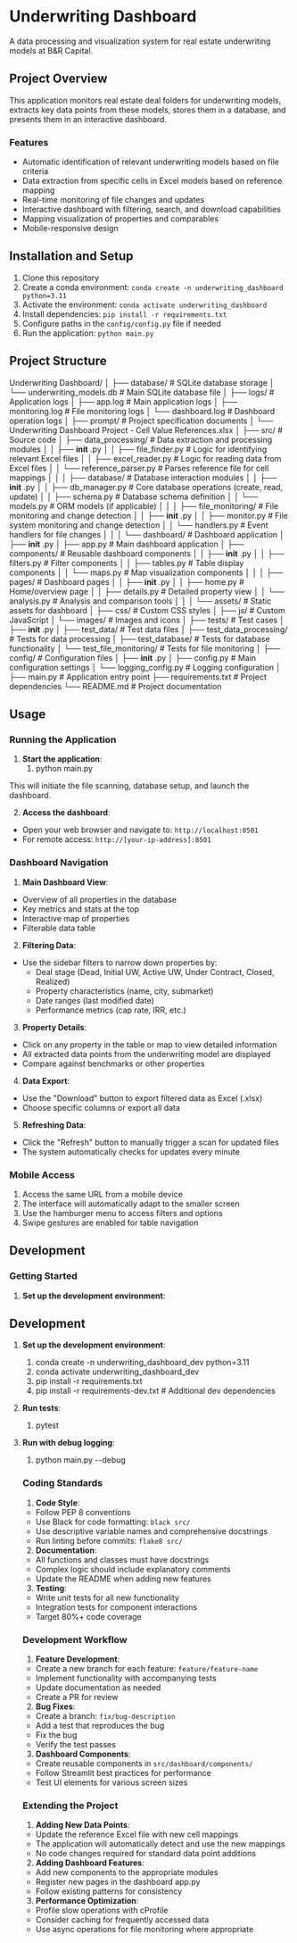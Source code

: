 # Underwriting Dashboard

A data processing and visualization system for real estate underwriting models at B&R Capital.

## Project Overview

This application monitors real estate deal folders for underwriting models, extracts key data points from these models, stores them in a database, and presents them in an interactive dashboard.

### Features

- Automatic identification of relevant underwriting models based on file criteria
- Data extraction from specific cells in Excel models based on reference mapping
- Real-time monitoring of file changes and updates
- Interactive dashboard with filtering, search, and download capabilities
- Mapping visualization of properties and comparables
- Mobile-responsive design

## Installation and Setup

1. Clone this repository
2. Create a conda environment: `conda create -n underwriting_dashboard python=3.11`
3. Activate the environment: `conda activate underwriting_dashboard`
4. Install dependencies: `pip install -r requirements.txt`
5. Configure paths in the `config/config.py` file if needed
6. Run the application: `python main.py`

## Project Structure

Underwriting Dashboard/
│
├── database/                  # SQLite database storage
│   └── underwriting_models.db # Main SQLite database file
│
├── logs/                      # Application logs
│   ├── app.log                # Main application logs
│   ├── monitoring.log         # File monitoring logs
│   └── dashboard.log          # Dashboard operation logs
│
├── prompt/                    # Project specification documents
│   └── Underwriting Dashboard Project - Cell Value References.xlsx
│
├── src/                       # Source code
│   ├── data_processing/       # Data extraction and processing modules
│   │   ├──  **init** .py
│   │   ├── file_finder.py     # Logic for identifying relevant Excel files
│   │   ├── excel_reader.py    # Logic for reading data from Excel files
│   │   └── reference_parser.py # Parses reference file for cell mappings
│   │
│   ├── database/              # Database interaction modules
│   │   ├──  **init** .py
│   │   ├── db_manager.py      # Core database operations (create, read, update)
│   │   ├── schema.py          # Database schema definition
│   │   └── models.py          # ORM models (if applicable)
│   │
│   ├── file_monitoring/       # File monitoring and change detection
│   │   ├──  **init** .py
│   │   ├── monitor.py         # File system monitoring and change detection
│   │   └── handlers.py        # Event handlers for file changes
│   │
│   └── dashboard/             # Dashboard application
│       ├──  **init** .py
│       ├── app.py             # Main dashboard application
│       ├── components/        # Reusable dashboard components
│       │   ├──  **init** .py
│       │   ├── filters.py     # Filter components
│       │   ├── tables.py      # Table display components
│       │   └── maps.py        # Map visualization components
│       │
│       ├── pages/             # Dashboard pages
│       │   ├──  **init** .py
│       │   ├── home.py        # Home/overview page
│       │   ├── details.py     # Detailed property view
│       │   └── analysis.py    # Analysis and comparison tools
│       │
│       └── assets/            # Static assets for dashboard
│           ├── css/           # Custom CSS styles
│           ├── js/            # Custom JavaScript
│           └── images/        # Images and icons
│
├── tests/                     # Test cases
│   ├──  **init** .py
│   ├── test_data/             # Test data files
│   ├── test_data_processing/  # Tests for data processing
│   ├── test_database/         # Tests for database functionality
│   └── test_file_monitoring/  # Tests for file monitoring
│
├── config/                    # Configuration files
│   ├──  **init** .py
│   ├── config.py              # Main configuration settings
│   └── logging_config.py      # Logging configuration
│
├── main.py                    # Application entry point
├── requirements.txt           # Project dependencies
└── README.md                  # Project documentation

## Usage

### Running the Application

1. **Start the application**:
   1. python main.py

This will initiate the file scanning, database setup, and launch the dashboard.

2. **Access the dashboard**:

- Open your web browser and navigate to: `http://localhost:8501`
- For remote access: `http://[your-ip-address]:8501`

### Dashboard Navigation

1. **Main Dashboard View**:

- Overview of all properties in the database
- Key metrics and stats at the top
- Interactive map of properties
- Filterable data table

2. **Filtering Data**:

- Use the sidebar filters to narrow down properties by:
  - Deal stage (Dead, Initial UW, Active UW, Under Contract, Closed, Realized)
  - Property characteristics (name, city, submarket)
  - Date ranges (last modified date)
  - Performance metrics (cap rate, IRR, etc.)

3. **Property Details**:

- Click on any property in the table or map to view detailed information
- All extracted data points from the underwriting model are displayed
- Compare against benchmarks or other properties

4. **Data Export**:

- Use the "Download" button to export filtered data as Excel (.xlsx)
- Choose specific columns or export all data

5. **Refreshing Data**:

- Click the "Refresh" button to manually trigger a scan for updated files
- The system automatically checks for updates every minute

### Mobile Access

1. Access the same URL from a mobile device
2. The interface will automatically adapt to the smaller screen
3. Use the hamburger menu to access filters and options
4. Swipe gestures are enabled for table navigation

## Development

### Getting Started

1. **Set up the development environment**:

## Development

1. **Set up the development environment**:

   1. conda create -n underwriting_dashboard_dev python=3.11
   2. conda activate underwriting_dashboard_dev
   3. pip install -r requirements.txt
   4. pip install -r requirements-dev.txt  # Additional dev dependencies
2. **Run tests**:

   1. pytest
3. **Run with debug logging**:

   1. python main.py --debug

   ### Coding Standards


   1. **Code Style**:

   - Follow PEP 8 conventions
   - Use Black for code formatting: `black src/`
   - Use descriptive variable names and comprehensive docstrings
   - Run linting before commits: `flake8 src/`

   2. **Documentation**:

   - All functions and classes must have docstrings
   - Complex logic should include explanatory comments
   - Update the README when adding new features

   3. **Testing**:

   - Write unit tests for all new functionality
   - Integration tests for component interactions
   - Target 80%+ code coverage

   ### Development Workflow

   1. **Feature Development**:

   - Create a new branch for each feature: `feature/feature-name`
   - Implement functionality with accompanying tests
   - Update documentation as needed
   - Create a PR for review

   2. **Bug Fixes**:

   - Create a branch: `fix/bug-description`
   - Add a test that reproduces the bug
   - Fix the bug
   - Verify the test passes

   3. **Dashboard Components**:

   - Create reusable components in `src/dashboard/components/`
   - Follow Streamlit best practices for performance
   - Test UI elements for various screen sizes

   ### Extending the Project

   1. **Adding New Data Points**:

   - Update the reference Excel file with new cell mappings
   - The application will automatically detect and use the new mappings
   - No code changes required for standard data point additions

   2. **Adding Dashboard Features**:

   - Add new components to the appropriate modules
   - Register new pages in the dashboard app.py
   - Follow existing patterns for consistency

   3. **Performance Optimization**:

   - Profile slow operations with cProfile
   - Consider caching for frequently accessed data
   - Use async operations for file monitoring where appropriate
